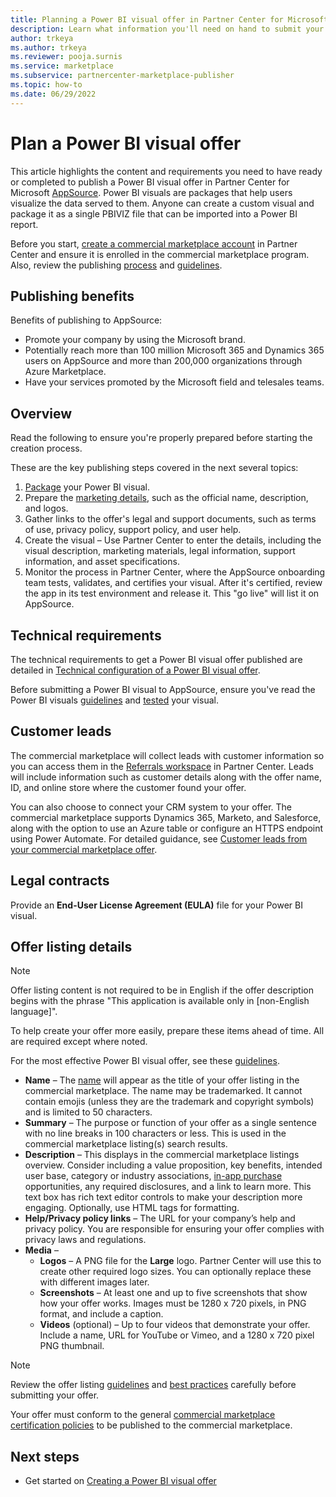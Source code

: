 ```yaml
---
title: Planning a Power BI visual offer in Partner Center for Microsoft AppSource
description: Learn what information you'll need on hand to submit your Power BI visual offer in Partner Center.
author: trkeya
ms.author: trkeya
ms.reviewer: pooja.surnis
ms.service: marketplace
ms.subservice: partnercenter-marketplace-publisher
ms.topic: how-to
ms.date: 06/29/2022
---
```


# Plan a Power BI visual offer

This article highlights the content and requirements you need to have ready or completed to publish a Power BI visual offer in Partner Center for Microsoft [AppSource](https://appsource.microsoft.com). Power BI visuals are packages that help users visualize the data served to them. Anyone can create a custom visual and package it as a single PBIVIZ file that can be imported into a Power BI report.

Before you start, [create a commercial marketplace account](./create-account.md) in Partner Center and ensure it is enrolled in the commercial marketplace program. Also, review the publishing [process](/office/dev/store/submit-to-appsource-via-partner-center) and [guidelines](/legal/marketplace/rating-review-policies).

## Publishing benefits

Benefits of publishing to AppSource:

- Promote your company by using the Microsoft brand.
- Potentially reach more than 100 million Microsoft 365 and Dynamics 365 users on AppSource and more than 200,000 organizations through Azure Marketplace.
- Have your services promoted by the Microsoft field and telesales teams.

## Overview

Read the following to ensure you're properly prepared before starting the creation process.

These are the key publishing steps covered in the next several topics:

1. [Package](/power-bi/developer/visuals/package-visual) your Power BI visual.
2. Prepare the [marketing details](./gtm-offer-listing-best-practices.md#online-store-offer-details), such as the official name, description, and logos.
3. Gather links to the offer's legal and support documents, such as terms of use, privacy policy, support policy, and user help.
4. Create the visual – Use Partner Center to enter the details, including the visual description, marketing materials, legal information, support information, and asset specifications.
5. Monitor the process in Partner Center, where the AppSource onboarding team tests, validates, and certifies your visual. After it's certified, review the app in its test environment and release it. This "go live" will list it on AppSource.

## Technical requirements

The technical requirements to get a Power BI visual offer published are detailed in [Technical configuration of a Power BI visual offer](power-bi-visual-technical-configuration.md).

Before submitting a Power BI visual to AppSource, ensure you've read the Power BI visuals [guidelines](/power-bi/developer/visuals/guidelines-powerbi-visuals) and [tested](/power-bi/developer/visuals/submission-testing) your visual.

## Customer leads

The commercial marketplace will collect leads with customer information so you can access them in the [Referrals workspace](https://partner.microsoft.com/dashboard/referrals/v2/leads) in Partner Center. Leads will include information such as customer details along with the offer name, ID, and online store where the customer found your offer.

You can also choose to connect your CRM system to your offer. The commercial marketplace supports Dynamics 365, Marketo, and Salesforce, along with the option to use an Azure table or configure an HTTPS endpoint using Power Automate. For detailed guidance, see [Customer leads from your commercial marketplace offer](partner-center-portal/commercial-marketplace-get-customer-leads.md).

## Legal contracts

Provide an **End-User License Agreement (EULA)** file for your Power BI visual.

## Offer listing details

> [!NOTE]
> Offer listing content is not required to be in English if the offer description begins with the phrase "This application is available only in [non-English language]".

To help create your offer more easily, prepare these items ahead of time. All are required except where noted.

For the most effective Power BI visual offer, see these [guidelines](./power-bi-visual-offer-listing.md).

- **Name** – The [name](/office/dev/store/reserve-solution-name) will appear as the title of your offer listing in the commercial marketplace. The name may be trademarked. It cannot contain emojis (unless they are the trademark and copyright symbols) and is limited to 50 characters.
- **Summary** – The purpose or function of your offer as a single sentence with no line breaks in 100 characters or less. This is used in the commercial marketplace listing(s) search results.
- **Description** – This displays in the commercial marketplace listings overview. Consider including a value proposition, key benefits, intended user base, category or industry associations, [in-app purchase](./power-bi-visual-offer-setup.md) opportunities, any required disclosures, and a link to learn more. This text box has rich text editor controls to make your description more engaging. Optionally, use HTML tags for formatting.
- **Help/Privacy policy links** – The URL for your company’s help and privacy policy. You are responsible for ensuring your offer complies with privacy laws and regulations.
- **Media** – 
    - **Logos** – A PNG file for the **Large** logo. Partner Center will use this to create other required logo sizes. You can optionally replace these with different images later.
    - **Screenshots** – At least one and up to five screenshots that show how your offer works. Images must be 1280 x 720 pixels, in PNG format, and include a caption.
    - **Videos** (optional) – Up to four videos that demonstrate your offer. Include a name, URL for YouTube or Vimeo, and a 1280 x 720 pixel PNG thumbnail.

>[!NOTE]
> Review the offer listing [guidelines](./marketplace-criteria-content-validation.md) and [best practices](./gtm-offer-listing-best-practices.md) carefully before submitting your offer.
>
> Your offer must conform to the general [commercial marketplace certification policies](/legal/marketplace/certification-policies#100-general) to be published to the commercial marketplace.

## Next steps

- Get started on [Creating a Power BI visual offer](power-bi-visual-offer-setup.md)